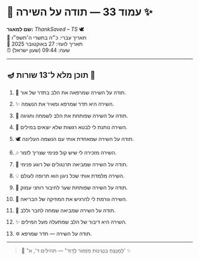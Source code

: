 # 📜 עמוד 33 — תודה על השירה ✨

**שם למאגר:** _ThankSaved – TS_ 🕊️  
📅 תאריך עברי: כ״ה בתשרי ה׳תשפ״ו  
📅 תאריך לועזי: 27 באוקטובר 2025  
⏰ שעה: 09:44 (שעון ישראל)

---

## 🪔 תוכן מלא ל־13 שורות 📖

1. 🎵 תודה על השירה שמרפאה את הלב בתדר של אור.
    
2. ✨ השירה היא תדר שמרפא ומאיר את הנשמה.
    
3. 🌟 תודה על השירה שפותחת את הלב לשמחה וחגיגה.
    
4. 💫 השירה נותנת לי לבטא רגשות שלא יוצאים במילים.
    
5. 🕊️ תודה על השירה שמאחדת אותי עם הנשמה העליונה.
    
6. 🎶 השירה מזכירה לי שיש קול פנימי שצריך לזמר.
    
7. 🌈 תודה על השירה שמביאה תרנגולים של רוגע פנימי.
    
8. 💡 השירה מלמדת אותי שכל ניגון הוא תרופה לעולם.
    
9. 🔑 תודה על השירה שפותחת שער לחיבור רוחני עמוק.
    
10. 🌱 השירה גורמת לי להרגיש את המוזיקה של הבריאה.
    
11. 🌅 תודה על השירה שמביאה שמחה לחבר וללב.
    
12. ✨ השירה היא דיבור של הלב שמתעלה מעל המילים.
    
13. ✡️ תודה על השירה — תדר שמרפא.
    

---

> 📜 "לַמְנַצֵּחַ בִּנְגִינוֹת מִזְמוֹר לְדָוִד" — תהילים ד', א' ✨
